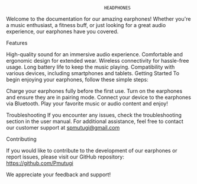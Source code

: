                                          HEADPHONES   

Welcome to the documentation for our amazing earphones! Whether you're a music enthusiast, a fitness buff, or just looking for a great audio experience, our earphones have you covered.

Features

High-quality sound for an immersive audio experience.
Comfortable and ergonomic design for extended wear.
Wireless connectivity for hassle-free usage.
Long battery life to keep the music playing.
Compatibility with various devices, including smartphones and tablets.
Getting Started
To begin enjoying your earphones, follow these simple steps:

Charge your earphones fully before the first use.
Turn on the earphones and ensure they are in pairing mode.
Connect your device to the earphones via Bluetooth.
Play your favorite music or audio content and enjoy!

Troubleshooting
If you encounter any issues, check the troubleshooting section in the user manual. For additional assistance, feel free to contact our customer support at spmutugi@gmail.com

Contributing

If you would like to contribute to the development of our earphones or report issues, please visit our GitHub repository: https://github.com/Pmutugi

We appreciate your feedback and support!
